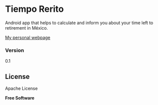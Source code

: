 # Tiempo Rerito

Android app that helps to calculate and inform you about your time left to retirement in México.

[My personal webpage]

### Version
0.1


License
----

Apache License


**Free Software**

[//]: # (Reference links)

   [My personal webpage]: <http://geracoder.com>
